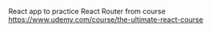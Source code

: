 React app to practice React Router from course https://www.udemy.com/course/the-ultimate-react-course
